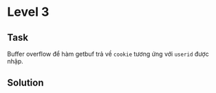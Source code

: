 # Level 3
## Task
Buffer overflow để hàm getbuf trả về `cookie` tương ứng với `userid` được nhập.  

## Solution

